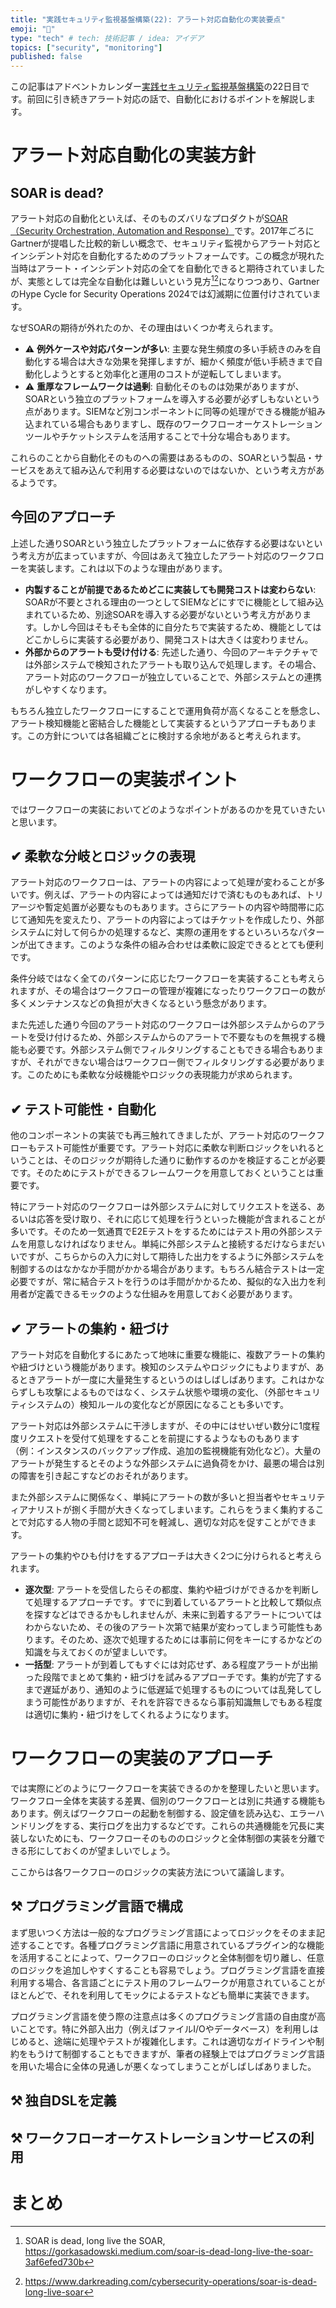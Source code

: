 ```yaml
---
title: "実践セキュリティ監視基盤構築(22): アラート対応自動化の実装要点"
emoji: "🔎"
type: "tech" # tech: 技術記事 / idea: アイデア
topics: ["security", "monitoring"]
published: false
---
```


この記事はアドベントカレンダー[実践セキュリティ監視基盤構築](https://adventar.org/calendars/9986)の22日目です。前回に引き続きアラート対応の話で、自動化におけるポイントを解説します。

# アラート対応自動化の実装方針

## SOAR is dead?

アラート対応の自動化といえば、そのものズバリなプロダクトが[SOAR（Security Orchestration, Automation and Response）](https://www.gartner.com/en/information-technology/glossary/security-orchestration-automation-response-soar)です。2017年ごろにGartnerが提唱した比較的新しい概念で、セキュリティ監視からアラート対応とインシデント対応を自動化するためのプラットフォームです。この概念が現れた当時はアラート・インシデント対応の全てを自動化できると期待されていましたが、実態としては完全な自動化は難しいという見方[^Gorka][^darkreading]になりつつあり、GartnerのHype Cycle for Security Operations 2024では幻滅期に位置付けされています。

なぜSOARの期待が外れたのか、その理由はいくつか考えられます。

- ⚠️ **例外ケースや対応パターンが多い**: 主要な発生頻度の多い手続きのみを自動化する場合は大きな効果を発揮しますが、細かく頻度が低い手続きまで自動化しようとすると効率化と運用のコストが逆転してしまいます。
- ⚠️ **重厚なフレームワークは過剰**: 自動化そのものは効果がありますが、SOARという独立のプラットフォームを導入する必要が必ずしもないという点があります。SIEMなど別コンポーネントに同等の処理ができる機能が組み込まれている場合もありますし、既存のワークフローオーケストレーションツールやチケットシステムを活用することで十分な場合もあります。

これらのことから自動化そのものへの需要はあるものの、SOARという製品・サービスをあえて組み込んで利用する必要はないのではないか、という考え方があるようです。

[^Gorka]:SOAR is dead, long live the SOAR, https://gorkasadowski.medium.com/soar-is-dead-long-live-the-soar-3af6efed730b
[^darkreading]: https://www.darkreading.com/cybersecurity-operations/soar-is-dead-long-live-soar

## 今回のアプローチ

上述した通りSOARという独立したプラットフォームに依存する必要はないという考え方が広まっていますが、今回はあえて独立したアラート対応のワークフローを実装します。これは以下のような理由があります。

- **内製することが前提であるためどこに実装しても開発コストは変わらない**: SOARが不要とされる理由の一つとしてSIEMなどにすでに機能として組み込まれているため、別途SOARを導入する必要がないという考え方があります。しかし今回はそもそも全体的に自分たちで実装するため、機能としてはどこかしらに実装する必要があり、開発コストは大きくは変わりません。
- **外部からのアラートも受け付ける**: 先述した通り、今回のアーキテクチャでは外部システムで検知されたアラートも取り込んで処理します。その場合、アラート対応のワークフローが独立していることで、外部システムとの連携がしやすくなります。

もちろん独立したワークフローにすることで運用負荷が高くなることを懸念し、アラート検知機能と密結合した機能として実装するというアプローチもあります。この方針については各組織ごとに検討する余地があると考えられます。

# ワークフローの実装ポイント

ではワークフローの実装においてどのようなポイントがあるのかを見ていきたいと思います。

## ✔ 柔軟な分岐とロジックの表現

アラート対応のワークフローは、アラートの内容によって処理が変わることが多いです。例えば、アラートの内容によっては通知だけで済むものもあれば、トリアージや暫定処置が必要なものもあります。さらにアラートの内容や時間帯に応じて通知先を変えたり、アラートの内容によってはチケットを作成したり、外部システムに対して何らかの処理するなど、実際の運用をするといろいろなパターンが出てきます。このような条件の組み合わせは柔軟に設定できるととても便利です。

条件分岐ではなく全てのパターンに応じたワークフローを実装することも考えられますが、その場合はワークフローの管理が複雑になったりワークフローの数が多くメンテナンスなどの負担が大きくなるという懸念があります。

また先述した通り今回のアラート対応のワークフローは外部システムからのアラートを受け付けるため、外部システムからのアラートで不要なものを無視する機能も必要です。外部システム側でフィルタリングすることもできる場合もありますが、それができない場合はワークフロー側でフィルタリングする必要があります。このためにも柔軟な分岐機能やロジックの表現能力が求められます。

## ✔ テスト可能性・自動化

他のコンポーネントの実装でも再三触れてきましたが、アラート対応のワークフローもテスト可能性が重要です。アラート対応に柔軟な判断ロジックをいれるということは、そのロジックが期待した通りに動作するのかを検証することが必要です。そのためにテストができるフレームワークを用意しておくということは重要です。

特にアラート対応のワークフローは外部システムに対してリクエストを送る、あるいは応答を受け取り、それに応じて処理を行うといった機能が含まれることが多いです。そのため一気通貫でE2Eテストをするためにはテスト用の外部システムを用意しなければなりません。単純に外部システムと接続するだけならまだいいですが、こちらからの入力に対して期待した出力をするように外部システムを制御するのはなかなか手間がかかる場合があります。もちろん結合テストは一定必要ですが、常に結合テストを行うのは手間がかかるため、擬似的な入出力を利用者が定義できるモックのような仕組みを用意しておく必要があります。

## ✔ アラートの集約・紐づけ

アラート対応を自動化するにあたって地味に重要な機能に、複数アラートの集約や紐づけという機能があります。検知のシステムやロジックにもよりますが、あるときアラートが一度に大量発生するというのはしばしばあります。これはかならずしも攻撃によるものではなく、システム状態や環境の変化、（外部セキュリティシステムの）検知ルールの変化などが原因になることも多いです。

アラート対応は外部システムに干渉しますが、その中にはせいぜい数分に1度程度リクエストを受付て処理をすることを前提にするようなものもあります（例：インスタンスのバックアップ作成、追加の監視機能有効化など）。大量のアラートが発生するとそのような外部システムに過負荷をかけ、最悪の場合は別の障害を引き起こすなどのおそれがあります。

また外部システムに関係なく、単純にアラートの数が多いと担当者やセキュリティアナリストが捌く手間が大きくなってしまいます。これらをうまく集約することで対応する人物の手間と認知不可を軽減し、適切な対応を促すことができます。

アラートの集約やひも付けをするアプローチは大きく2つに分けられると考えられます。

- **逐次型**: アラートを受信したらその都度、集約や紐づけができるかを判断して処理するアプローチです。すでに到着しているアラートと比較して類似点を探すなどはできるかもしれませんが、未来に到着するアラートについてはわからないため、その後のアラート次第で結果が変わってしまう可能性もあります。そのため、逐次で処理するためには事前に何をキーにするかなどの知識を与えておくのが望ましいです。
- **一括型**: アラートが到着してもすぐには対応せず、ある程度アラートが出揃った段階でまとめて集約・紐づけを試みるアプローチです。集約が完了するまで遅延があり、通知のように低遅延で処理するものについては乱発してしまう可能性がありますが、それを許容できるなら事前知識無しでもある程度は適切に集約・紐づけをしてくれるようになります。

# ワークフローの実装のアプローチ

では実際にどのようにワークフローを実装できるのかを整理したいと思います。ワークフロー全体を実装する差異、個別のワークフローとは別に共通する機能もあります。例えばワークフローの起動を制御する、設定値を読み込む、エラーハンドリングをする、実行ログを出力するなどです。これらの共通機能を冗長に実装しないためにも、ワークフローそのもののロジックと全体制御の実装を分離できる形にしておくのが望ましいでしょう。

ここからは各ワークフローのロジックの実装方法について議論します。

## ⚒️ プログラミング言語で構成

まず思いつく方法は一般的なプログラミング言語によってロジックをそのまま記述することです。各種プログラミング言語に用意されているプラグイン的な機能を活用することによって、ワークフローのロジックと全体制御を切り離し、任意のロジックを追加しやすくすることも容易でしょう。プログラミング言語を直接利用する場合、各言語ごとにテスト用のフレームワークが用意されていることがほとんどで、それを利用してモックによるテストなども簡単に実装できます。

プログラミング言語を使う際の注意点は多くのプログラミング言語の自由度が高いことです。特に外部入出力（例えばファイルI/Oやデータベース）を利用しはじめると、途端に処理やテストが複雑化します。これは適切なガイドラインや制約をもうけて制御することもできますが、筆者の経験上ではプログラミング言語を用いた場合に全体の見通しが悪くなってしまうことがしばしばありました。

## ⚒️ 独自DSLを定義

## ⚒️ ワークフローオーケストレーションサービスの利用

# まとめ
